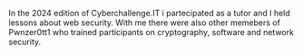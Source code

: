 In the 2024 edition of Cyberchallenge.IT i partecipated as a tutor and I held lessons about web security. With me there were also other memebers of Pwnzer0tt1 who trained participants on cryptography, software and network security.